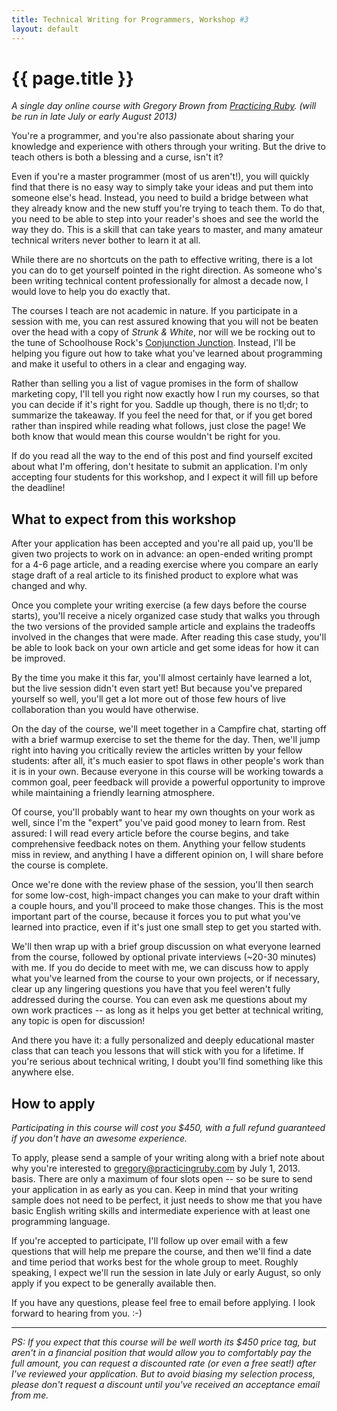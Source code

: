 ```yaml
---
title: Technical Writing for Programmers, Workshop #3
layout: default
---
```


# {{ page.title }}

*A single day online course with Gregory Brown
from [Practicing Ruby](http://practicingruby.com). (will be run in late July or early August 2013)*

You're a programmer, and you're also passionate about sharing your 
knowledge and experience with others through your writing. But 
the drive to teach others is both a blessing and a curse, isn't it?

Even if you're a master programmer (most of us aren't!), you will
quickly find that there is no easy way to simply take your ideas
and put them into someone else's head. Instead, you need to build
a bridge between what they already know and the new stuff you're
trying to teach them. To do that, you need to be able to step
into your reader's shoes and see the world the way they do.
This is a skill that can take years to master, and many amateur
technical writers never bother to learn it at all.

While there are no shortcuts on the path to effective writing,
there is a lot you can do to get yourself pointed in the right
direction. As someone who's been writing technical content 
professionally for almost a decade now, I would love to help
you do exactly that.

The courses I teach are not academic in nature. If you participate
in a session with me, you can rest assured knowing that you
will not be beaten over the head with a copy of *Strunk & White*,
nor will we be rocking out to the tune of Schoolhouse Rock's
[Conjunction Junction](http://www.youtube.com/watch?v=ODGA7ssL-6g).
Instead, I'll be helping you figure out how to take what you've
learned about programming and make it useful to others in a clear
and engaging way.

Rather than selling you a list of vague promises in the form of shallow
marketing copy, I'll tell you right now exactly how I run my courses,
so that you can decide if it's right for you. Saddle up though,
there is no tl;dr; to summarize the takeaway. If you feel the need
for that, or if you get bored rather than inspired while reading
what follows, just close the page! We both know that would mean
this course wouldn't be right for you.

If do you read all the way to the end of this post and find yourself 
excited about what I'm offering, don't hesitate to submit an 
application. I'm only accepting four students for this workshop,
and I expect it will fill up before the deadline!
 
## What to expect from this workshop

After your application has been accepted and you're all paid up, 
you'll be given two projects to work on in advance: an open-ended writing 
prompt for a 4-6 page article, and a reading exercise where you compare an early
stage draft of a real article to its finished product to explore
what was changed and why.

Once you complete your writing exercise 
(a few days before the course starts), you'll receive a nicely organized
case study that walks you through the two versions of the provided 
sample article and explains the tradeoffs involved in the changes
that were made. After reading this case study, you'll be able to
look back on your own article and get some ideas for how it can
be improved.

By the time you make it this far, you'll almost certainly have learned 
a lot, but the live session didn't even start yet! But because you've
prepared yourself so well, you'll get a lot more out of those few
hours of live collaboration than you would have otherwise.

On the day of the course, we'll meet together in a Campfire chat,
starting off with a brief warmup exercise to set the theme for
the day. Then, we'll jump right into having you critically review 
the articles written by your fellow students: after
all, it's much easier to spot flaws in other people's work than
it is in your own. Because everyone in this course will
be working towards a common goal, peer feedback will provide
a powerful opportunity to improve while maintaining a friendly
learning atmosphere.

Of course, you'll probably want to hear my own thoughts on your 
work as well, since I'm the "expert" you've paid good money to 
learn from. Rest assured: I will read every article before the
course begins, and take comprehensive feedback notes on them.
Anything your fellow students miss in review, and anything I
have a different opinion on, I will share before the course
is complete.

Once we're done with the review phase of the session, you'll
then search for some low-cost, high-impact changes you can
make to your draft within a couple hours, and you'll proceed
to make those changes. This is the most important part of the
course, because it forces you to put what you've learned into
practice, even if it's just one small step to get you started
with.

We'll then wrap up with a brief group discussion on what everyone
learned from the course, followed by optional private interviews
(~20-30 minutes) with me. If you do decide to meet with me, we can 
discuss how to apply what you've learned from the course to your 
own projects, or if necessary, clear up any lingering questions 
you have that you feel weren't fully addressed during the course.
You can even ask me questions about my own work practices --
as long as it helps you get better at technical writing, any
topic is open for discussion!

And there you have it: a fully personalized and deeply educational
master class that can teach you lessons that will stick with you
for a lifetime. If you're serious about technical writing,
I doubt you'll find something like this anywhere else.

## How to apply

*Participating in this course will cost you $450, with a full 
refund guaranteed if you don't have an awesome experience.*

To apply, please send 
a sample of your writing along with a brief note about why you're
interested to [gregory@practicingruby.com](mailto:gregory@practicingruby.com)
by July 1, 2013. basis. There are only a maximum of four slots open -- so be sure
to send your application in as early as you can. Keep in mind
that your writing sample does not need to be perfect, it just
needs to show me that you have basic English writing skills
and intermediate experience with at least one programming language.
 
If you're accepted to participate, I'll follow up over email with
a few questions that will help me prepare the course, and then we'll
find a date and time period that works best for the whole group to meet. Roughly
speaking, I expect we'll run the session in late July or early August, so
only apply if you expect to be generally available then.

If you have any questions, please feel free to email before applying. I look
forward to hearing from you. :-)

---

*PS: If you expect that this course will be well worth its $450 price
tag, but aren't in a financial position that would allow you to 
comfortably pay the full amount, you can request a discounted rate 
(or even a free seat!) after I've reviewed your application. But to avoid 
biasing my selection process, please don't 
request a discount until you've received an acceptance email from me.*
